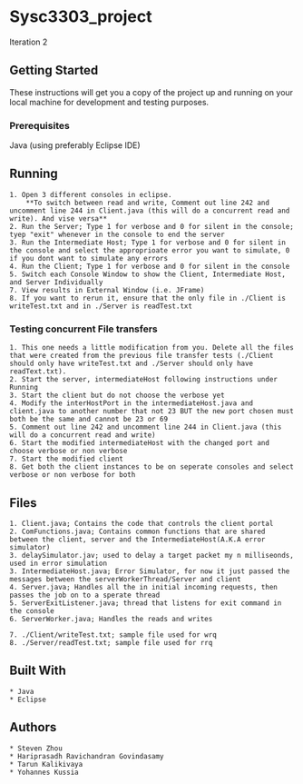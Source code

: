 # Sysc3303_project

Iteration 2

## Getting Started

These instructions will get you a copy of the project up and running on your local machine for development and testing purposes.

### Prerequisites

Java (using preferably Eclipse IDE)

## Running
	1. Open 3 different consoles in eclipse.
        **To switch between read and write, Comment out line 242 and uncomment line 244 in Client.java (this will do a concurrent read and write). And vise versa**
	2. Run the Server; Type 1 for verbose and 0 for silent in the console; tyep "exit" whenever in the console to end the server
	3. Run the Intermediate Host; Type 1 for verbose and 0 for silent in the console and select the approprioate error you want to simulate, 0 if you dont want to simulate any errors
	4. Run the Client; Type 1 for verbose and 0 for silent in the console
	5. Switch each Console Window to show the Client, Intermediate Host, and Server Individually
	7. View results in External Window (i.e. JFrame)
    8. If you want to rerun it, ensure that the only file in ./Client is writeTest.txt and in ./Server is readTest.txt

### Testing concurrent File transfers
    1. This one needs a little modification from you. Delete all the files that were created from the previous file transfer tests (./Client should only have writeTest.txt and ./Server should only have readText.txt). 
    2. Start the server, intermediateHost following instructions under Running
    3. Start the client but do not choose the verbose yet
    4. Modify the interHostPort in the intermediateHost.java and client.java to another number that not 23 BUT the new port chosen must both be the same and cannot be 23 or 69
    5. Comment out line 242 and uncomment line 244 in Client.java (this will do a concurrent read and write)
    6. Start the modified intermediateHost with the changed port and choose verbose or non verbose
    7. Start the modified client
    8. Get both the client instances to be on seperate consoles and select verbose or non verbose for both

## Files
    1. Client.java; Contains the code that controls the client portal 
    2. ComFunctions.java; Contains common functions that are shared between the client, server and the IntermediateHost(A.K.A error simulator)
    3. delaySimulator.jav; used to delay a target packet my n milliseonds, used in error simulation
    3. IntermediateHost.java; Error Simulator, for now it just passed the messages between the serverWorkerThread/Server and client
    4. Server.java; Handles all the in initial incoming requests, then passes the job on to a sperate thread
    5. ServerExitListener.java; thread that listens for exit command in the console
    6. ServerWorker.java; Handles the reads and writes

    7. ./Client/writeTest.txt; sample file used for wrq
    8. ./Server/readTest.txt; sample file used for rrq


## Built With

	* Java
	* Eclipse

## Authors

	* Steven Zhou
	* Hariprasadh Ravichandran Govindasamy
	* Tarun Kalikivaya
	* Yohannes Kussia
